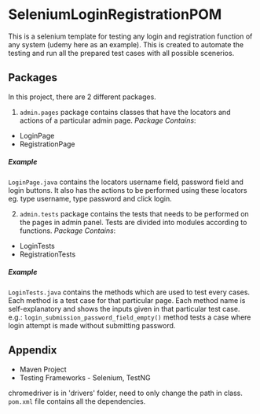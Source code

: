 # SeleniumLoginRegistrationPOM
This is a selenium template for testing any login and registration function of any system (udemy here as an example). This is created to automate the testing and run all the prepared test cases with all possible scenerios.


## Packages

In this project, there are 2 different packages. 

1. `admin.pages` package contains classes that have the locators and actions of a particular admin page.
*Package Contains*: 
- LoginPage 
- RegistrationPage
##### Example
`LoginPage.java` contains the locators username field, password field and login buttons. It also has the actions to be performed using these locators eg. type username, type password and click login.

2. `admin.tests` package contains the tests that needs to be performed on the pages in admin panel. Tests are divided into modules according to functions.
*Package Contains*: 
- LoginTests
- RegistrationTests
##### Example
`LoginTests.java` contains the methods which are used to test every cases. Each method is a test case for that particular page. Each method name is self-explanatory and shows the inputs given in that particular test case.
e.g.: `login_submission_password_field_empty()` method tests a case where login attempt is made without submitting password.

## Appendix
- Maven Project
- Testing Frameworks - Selenium, TestNG

chromedriver is in 'drivers' folder, need to only change the path in class.
`pom.xml` file contains all the dependencies.
